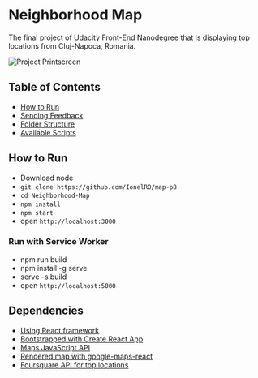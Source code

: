 
# Neighborhood Map
The final project of Udacity Front-End Nanodegree that is displaying top locations from Cluj-Napoca, Romania.

![Project Printscreen](./media/projectPreview.jpg "Project Printscreen")

## Table of Contents

- [How to Run](#how-to-run)
- [Sending Feedback](#sending-feedback)
- [Folder Structure](#folder-structure)
- [Available Scripts](#available-scripts)

## How to Run
* Download node
* `git clone https://github.com/IonelRO/map-p8`
* `cd Neighborhood-Map`
* `npm install`
* `npm start`
* open `http://localhost:3000`

### Run with Service Worker
* npm run build
* npm install -g serve
* serve -s build
* open `http://localhost:5000`

## Dependencies
* [Using React framework](https://reactjs.org/)
* [Bootstrapped with Create React App](https://github.com/facebook/create-react-app)
* [Maps JavaScript API](https://developers.google.com/maps/documentation/javascript/tutorial)
* [Rendered map with google-maps-react](https://github.com/fullstackreact/google-maps-react)
* [Foursquare API for top locations](https://foursquare.com/)

